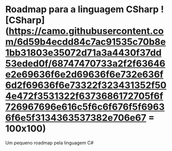 # Roadmap para a linguagem CSharp ![CSharp](https://camo.githubusercontent.com/6d59b4ecdd84c7ac91535c70b8e1bb31803e35072d71a3a4430f37dd53eded0f/68747470733a2f2f63646e2e69636f6e2d69636f6e732e636f6d2f69636f6e73322f323431352f504e472f3531322f6373686172705f6f726967696e616c5f6c6f676f5f69636f6e5f3134363537382e706e67 = 100x100)

Um pequeno roadmap pela linguagem C#
